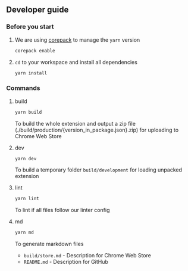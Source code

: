 ## Developer guide

### Before you start

1. We are using [corepack](https://nodejs.org/api/corepack.html) to manage the `yarn` version

   ```sh
   corepack enable
   ```

1. `cd` to your workspace and install all dependencies

   ```sh
   yarn install
   ```

### Commands

1. build

   ```sh
   yarn build
   ```

   To build the whole extension and output a zip file (./build/production/{version_in_package.json}.zip) for uploading to Chrome Web Store

1. dev

   ```sh
   yarn dev
   ```

   To build a temporary folder `build/development` for loading unpacked extension

1. lint

   ```sh
   yarn lint
   ```

   To lint if all files follow our linter config

1. md

   ```sh
   yarn md
   ```

   To generate markdown files

   - `build/store.md` - Description for Chrome Web Store
   - `README.md` - Description for GitHub
